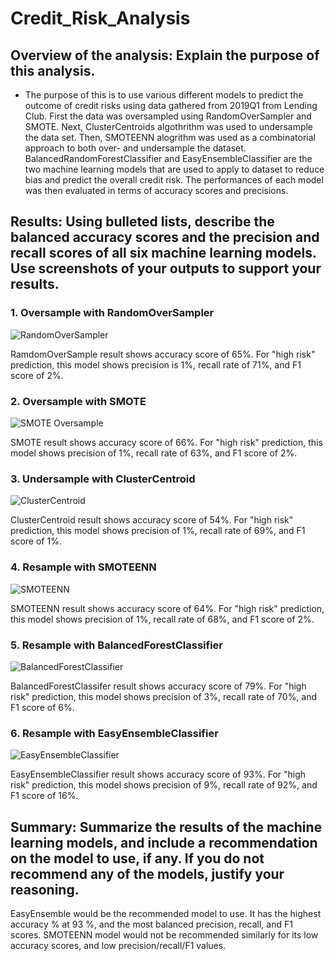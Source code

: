 # Credit_Risk_Analysis

## Overview of the analysis: Explain the purpose of this analysis.
- The purpose of this is to use various different models to predict the outcome of credit risks using data gathered from 2019Q1 from Lending Club. First the data was oversampled using RandomOverSampler and SMOTE. Next, ClusterCentroids algothrithm was used to undersample the data set. Then, SMOTEENN alogrithm was used as a combinatorial approach to both over- and undersample the dataset. BalancedRandomForestClassifier and EasyEnsembleClassifier are the two machine learning models that are used to apply to dataset to reduce bias and predict the overall credit risk. The performances of each model was then evaluated in terms of accuracy scores and precisions. 

## Results: Using bulleted lists, describe the balanced accuracy scores and the precision and recall scores of all six machine learning models. Use screenshots of your outputs to support your results.

 ### 1. Oversample with RandomOverSampler

![RandomOverSampler](https://github.com/jhuang2801/Credit_Risk_Analysis/blob/main/Resources/RandomOverSampler.png)

RamdomOverSample result shows accuracy score of 65%.
For "high risk" prediction, this model shows precision is 1%, recall rate of 71%, and F1 score of 2%.

### 2. Oversample with SMOTE

![SMOTE Oversample](https://github.com/jhuang2801/Credit_Risk_Analysis/blob/main/Resources/SMOTEOversampling.png)

SMOTE result shows accuracy score of 66%.
For "high risk" prediction, this model shows precision of 1%, recall rate of 63%, and F1 score of 2%.

### 3. Undersample with ClusterCentroid

![ClusterCentroid](https://github.com/jhuang2801/Credit_Risk_Analysis/blob/main/Resources/ClusterCentroid.png)

ClusterCentroid result shows accuracy score of 54%.
For "high risk" prediction, this model shows precision of 1%, recall rate of 69%, and F1 score of 1%.

### 4. Resample with SMOTEENN 

![SMOTEENN](https://github.com/jhuang2801/Credit_Risk_Analysis/blob/main/Resources/SMOTEENN.png)

SMOTEENN result shows accuracy score of 64%.
For "high risk" prediction, this model shows precision of 1%, recall rate of 68%, and F1 score of 2%.

### 5. Resample with BalancedForestClassifier

![BalancedForestClassifier](https://github.com/jhuang2801/Credit_Risk_Analysis/blob/main/Resources/BalancedForestClassifier.png)

BalancedForestClassifer result shows accuracy score of 79%.
For "high risk" prediction, this model shows precision of 3%, recall rate of 70%, and F1 score of 6%.

### 6. Resample with EasyEnsembleClassifier

![EasyEnsembleClassifier](https://github.com/jhuang2801/Credit_Risk_Analysis/blob/main/Resources/EasyEnsembleClassifier.png)

EasyEnsembleClassifier result shows accuracy score of 93%.
For "high risk" prediction, this model shows precision of 9%, recall rate of 92%, and F1 score of 16%.

## Summary: Summarize the results of the machine learning models, and include a recommendation on the model to use, if any. If you do not recommend any of the models, justify your reasoning.

EasyEnsemble would be the recommended model to use. It has the highest accuracy % at 93 %, and the most balanced precision, recall, and F1 scores. SMOTEENN model would not be recommended similarly for its low accuracy scores, and low precision/recall/F1 values. 

